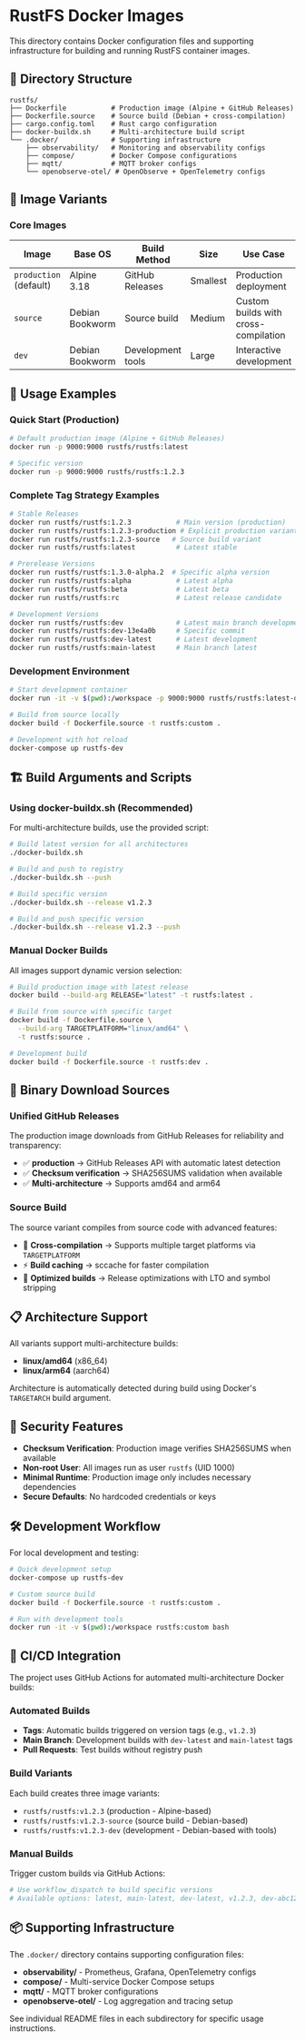 # RustFS Docker Images

This directory contains Docker configuration files and supporting infrastructure for building and running RustFS container images.

## 📁 Directory Structure

```
rustfs/
├── Dockerfile           # Production image (Alpine + GitHub Releases)
├── Dockerfile.source    # Source build (Debian + cross-compilation)
├── cargo.config.toml    # Rust cargo configuration
├── docker-buildx.sh     # Multi-architecture build script
└── .docker/             # Supporting infrastructure
    ├── observability/   # Monitoring and observability configs
    ├── compose/         # Docker Compose configurations
    ├── mqtt/            # MQTT broker configs
    └── openobserve-otel/ # OpenObserve + OpenTelemetry configs
```

## 🎯 Image Variants

### Core Images

| Image | Base OS | Build Method | Size | Use Case |
|-------|---------|--------------|------|----------|
| `production` (default) | Alpine 3.18 | GitHub Releases | Smallest | Production deployment |
| `source` | Debian Bookworm | Source build | Medium | Custom builds with cross-compilation |
| `dev` | Debian Bookworm | Development tools | Large | Interactive development |

## 🚀 Usage Examples

### Quick Start (Production)

```bash
# Default production image (Alpine + GitHub Releases)
docker run -p 9000:9000 rustfs/rustfs:latest

# Specific version
docker run -p 9000:9000 rustfs/rustfs:1.2.3
```

### Complete Tag Strategy Examples

```bash
# Stable Releases
docker run rustfs/rustfs:1.2.3           # Main version (production)
docker run rustfs/rustfs:1.2.3-production # Explicit production variant
docker run rustfs/rustfs:1.2.3-source   # Source build variant
docker run rustfs/rustfs:latest          # Latest stable

# Prerelease Versions
docker run rustfs/rustfs:1.3.0-alpha.2  # Specific alpha version
docker run rustfs/rustfs:alpha           # Latest alpha
docker run rustfs/rustfs:beta            # Latest beta
docker run rustfs/rustfs:rc              # Latest release candidate

# Development Versions
docker run rustfs/rustfs:dev             # Latest main branch development
docker run rustfs/rustfs:dev-13e4a0b     # Specific commit
docker run rustfs/rustfs:dev-latest      # Latest development
docker run rustfs/rustfs:main-latest     # Main branch latest
```

### Development Environment

```bash
# Start development container
docker run -it -v $(pwd):/workspace -p 9000:9000 rustfs/rustfs:latest-dev

# Build from source locally
docker build -f Dockerfile.source -t rustfs:custom .

# Development with hot reload
docker-compose up rustfs-dev
```

## 🏗️ Build Arguments and Scripts

### Using docker-buildx.sh (Recommended)

For multi-architecture builds, use the provided script:

```bash
# Build latest version for all architectures
./docker-buildx.sh

# Build and push to registry
./docker-buildx.sh --push

# Build specific version
./docker-buildx.sh --release v1.2.3

# Build and push specific version
./docker-buildx.sh --release v1.2.3 --push
```

### Manual Docker Builds

All images support dynamic version selection:

```bash
# Build production image with latest release
docker build --build-arg RELEASE="latest" -t rustfs:latest .

# Build from source with specific target
docker build -f Dockerfile.source \
  --build-arg TARGETPLATFORM="linux/amd64" \
  -t rustfs:source .

# Development build
docker build -f Dockerfile.source -t rustfs:dev .
```

## 🔧 Binary Download Sources

### Unified GitHub Releases

The production image downloads from GitHub Releases for reliability and transparency:

- ✅ **production** → GitHub Releases API with automatic latest detection
- ✅ **Checksum verification** → SHA256SUMS validation when available
- ✅ **Multi-architecture** → Supports amd64 and arm64

### Source Build

The source variant compiles from source code with advanced features:

- 🔧 **Cross-compilation** → Supports multiple target platforms via `TARGETPLATFORM`
- ⚡ **Build caching** → sccache for faster compilation
- 🎯 **Optimized builds** → Release optimizations with LTO and symbol stripping

## 📋 Architecture Support

All variants support multi-architecture builds:

- **linux/amd64** (x86_64)
- **linux/arm64** (aarch64)

Architecture is automatically detected during build using Docker's `TARGETARCH` build argument.

## 🔐 Security Features

- **Checksum Verification**: Production image verifies SHA256SUMS when available
- **Non-root User**: All images run as user `rustfs` (UID 1000)
- **Minimal Runtime**: Production image only includes necessary dependencies
- **Secure Defaults**: No hardcoded credentials or keys

## 🛠️ Development Workflow

For local development and testing:

```bash
# Quick development setup
docker-compose up rustfs-dev

# Custom source build
docker build -f Dockerfile.source -t rustfs:custom .

# Run with development tools
docker run -it -v $(pwd):/workspace rustfs:custom bash
```

## 🚀 CI/CD Integration

The project uses GitHub Actions for automated multi-architecture Docker builds:

### Automated Builds

- **Tags**: Automatic builds triggered on version tags (e.g., `v1.2.3`)
- **Main Branch**: Development builds with `dev-latest` and `main-latest` tags
- **Pull Requests**: Test builds without registry push

### Build Variants

Each build creates three image variants:

- `rustfs/rustfs:v1.2.3` (production - Alpine-based)
- `rustfs/rustfs:v1.2.3-source` (source build - Debian-based)
- `rustfs/rustfs:v1.2.3-dev` (development - Debian-based with tools)

### Manual Builds

Trigger custom builds via GitHub Actions:

```bash
# Use workflow_dispatch to build specific versions
# Available options: latest, main-latest, dev-latest, v1.2.3, dev-abc123
```

## 📦 Supporting Infrastructure

The `.docker/` directory contains supporting configuration files:

- **observability/** - Prometheus, Grafana, OpenTelemetry configs
- **compose/** - Multi-service Docker Compose setups
- **mqtt/** - MQTT broker configurations
- **openobserve-otel/** - Log aggregation and tracing setup

See individual README files in each subdirectory for specific usage instructions.
